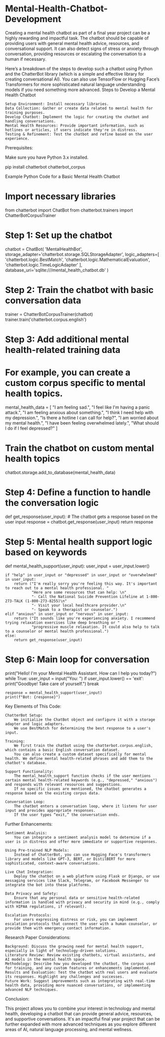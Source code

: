 # Mental-Health-Chatbot-Development
Creating a mental health chatbot as part of a final year project can be a highly rewarding and impactful task. The chatbot should be capable of providing users with general mental health advice, resources, and conversational support. It can also detect signs of stress or anxiety through conversation, providing resources or escalating the conversation to a human if necessary.

Here’s a breakdown of the steps to develop such a chatbot using Python and the ChatterBot library (which is a simple and effective library for creating conversational AI). You can also use TensorFlow or Hugging Face’s Transformers for more sophisticated natural language understanding models if you need something more advanced.
Steps to Develop a Mental Health Chatbot

    Setup Environment: Install necessary libraries.
    Data Collection: Gather or create data related to mental health for training purposes.
    Develop Chatbot: Implement the logic for creating the chatbot and handling conversations.
    Mental Health Resources: Provide important information, such as hotlines or articles, if users indicate they're in distress.
    Testing & Refinement: Test the chatbot and refine based on the user experience.

Prerequisites:

Make sure you have Python 3.x installed.

pip install chatterbot chatterbot_corpus

Example Python Code for a Basic Mental Health Chatbot

# Import necessary libraries
from chatterbot import ChatBot
from chatterbot.trainers import ChatterBotCorpusTrainer

# Step 1: Set up the chatbot
chatbot = ChatBot(
    'MentalHealthBot',
    storage_adapter='chatterbot.storage.SQLStorageAdapter',
    logic_adapters=[
        'chatterbot.logic.BestMatch',
        'chatterbot.logic.MathematicalEvaluation',
        'chatterbot.logic.TimeLogicAdapter'
    ],
    database_uri='sqlite:///mental_health_chatbot.db'
)

# Step 2: Train the chatbot with basic conversation data
trainer = ChatterBotCorpusTrainer(chatbot)
trainer.train('chatterbot.corpus.english')

# Step 3: Add additional mental health-related training data
# For example, you can create a custom corpus specific to mental health topics.

mental_health_data = [
    "I am feeling sad.",
    "I feel like I'm having a panic attack.",
    "I am feeling anxious about something.",
    "I think I need help with my depression.",
    "Is there a hotline I can call for help?",
    "I am worried about my mental health.",
    "I have been feeling overwhelmed lately.",
    "What should I do if I feel depressed?"
]

# Train the chatbot on custom mental health topics
chatbot.storage.add_to_database(mental_health_data)

# Step 4: Define a function to handle the conversation logic
def get_response(user_input):
    # The chatbot gets a response based on the user input
    response = chatbot.get_response(user_input)
    return response

# Step 5: Mental health support logic based on keywords
def mental_health_support(user_input):
    user_input = user_input.lower()

    if "help" in user_input or "depressed" in user_input or "overwhelmed" in user_input:
        return ("I'm really sorry you're feeling this way. It's important to reach out to a mental health professional. "
                "Here are some resources that can help: \n"
                "- Call the National Suicide Prevention Lifeline at 1-800-273-TALK (1-800-273-8255)\n"
                "- Visit your local healthcare provider.\n"
                "- Speak to a therapist or counselor.")
    elif "anxious" in user_input or "nervous" in user_input:
        return ("It sounds like you're experiencing anxiety. I recommend trying relaxation exercises like deep breathing or "
                "progressive muscle relaxation. It could also help to talk to a counselor or mental health professional.")
    else:
        return get_response(user_input)

# Step 6: Main loop for conversation
print("Hello! I'm your Mental Health Assistant. How can I help you today?")
while True:
    user_input = input("You: ")
    if user_input.lower() == 'exit':
        print("Goodbye! Take care of yourself.")
        break
    
    response = mental_health_support(user_input)
    print(f"Bot: {response}")

Key Elements of This Code:

    ChatterBot Setup:
        We initialize the ChatBot object and configure it with a storage adapter and logic adapters.
        We use BestMatch for determining the best response to a user's input.

    Training:
        We first train the chatbot using the chatterbot.corpus.english, which contains a basic English conversation dataset.
        You can also create a custom dataset specifically for mental health. We define mental health-related phrases and add them to the chatbot's database.

    Support Functionality:
        The mental_health_support function checks if the user mentions certain mental health-related keywords (e.g., "depressed," "anxious") and responds with relevant resources and suggestions.
        If no specific issues are mentioned, the chatbot generates a response based on the existing corpus data.

    Conversation Loop:
        The chatbot enters a conversation loop, where it listens for user input and provides appropriate responses.
        If the user types “exit,” the conversation ends.

Further Enhancements:

    Sentiment Analysis:
        You can integrate a sentiment analysis model to determine if a user is in distress and offer more immediate or supportive responses.

    Using Pre-trained NLP Models:
        Instead of ChatterBot, you can use Hugging Face's transformers library and models like GPT-3, BERT, or DistilBERT for more sophisticated, context-aware conversations.

    Live Chat Integration:
        Deploy the chatbot on a web platform using Flask or Django, or use messaging services like Slack, Telegram, or Facebook Messenger to integrate the bot into these platforms.

    Data Privacy and Safety:
        Ensure that any personal data or sensitive health-related information is handled with privacy and security in mind (e.g., comply with HIPAA regulations, if relevant).

    Escalation Protocols:
        For users expressing distress or risk, you can implement escalation protocols that connect the user with a human counselor, or provide them with emergency contact information.

Research Paper Considerations:

    Background: Discuss the growing need for mental health support, especially in light of technology-driven solutions.
    Literature Review: Review existing chatbots, virtual assistants, and AI models in the mental health space.
    Methodology: Describe how you developed the chatbot, the corpus used for training, and any custom features or enhancements implemented.
    Results and Evaluation: Test the chatbot with real users and evaluate its responses. Highlight any challenges and successes.
    Future Work: Suggest improvements such as integrating with real-time health data, providing more nuanced conversations, or implementing advanced NLP techniques.

Conclusion:

This project allows you to combine your interest in technology and mental health, developing a chatbot that can provide general advice, resources, and supportive conversations. It's an impactful final year project that can be further expanded with more advanced techniques as you explore different areas of AI, natural language processing, and mental wellness.
